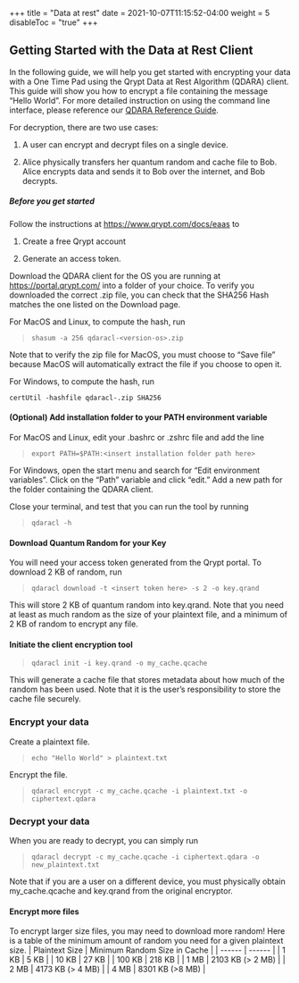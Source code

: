 +++
title = "Data at rest"
date = 2021-10-07T11:15:52-04:00
weight = 5
disableToc = "true"
+++

## Getting Started with the Data at Rest Client
In the following guide, we will help you get started with encrypting your data with a One Time Pad using the Qrypt Data at Rest Algorithm (QDARA) client. This guide will show you how to encrypt a file containing the message “Hello World”. For more detailed instruction on using the command line interface, please reference our [QDARA Reference Guide](https://www.qrypt.com/qdara-ref-guide). 

For decryption, there are two use cases: 

1. A user can encrypt and decrypt files on a single device. 

2. Alice physically transfers her quantum random and cache file to Bob. Alice encrypts data and sends it to Bob over the internet, and Bob decrypts. 

##### Before you get started

Follow the instructions at https://www.qrypt.com/docs/eaas to 

1. Create a free Qrypt account 

2. Generate an access token. 

Download the QDARA client for the OS you are running at https://portal.qrypt.com/ into a folder of your choice. To verify you downloaded the correct .zip file, you can check that the SHA256 Hash matches the one listed on the Download page.

For MacOS and Linux, to compute the hash, run

> `shasum -a 256 qdaracl-<version-os>.zip`

Note that to verify the zip file for MacOS, you must choose to “Save file” because MacOS will automatically extract the file if you choose to open it.

For Windows, to compute the hash, run

<code>certUtil -hashfile qdaracl-<version-os>.zip SHA256</code>

#### (Optional) Add installation folder to your PATH environment variable 

For MacOS and Linux, edit your .bashrc or .zshrc file and add the line 

> `export PATH=$PATH:<insert installation folder path here>`

For Windows, open the start menu and search for “Edit environment variables”. Click on the “Path” variable and click “edit.” Add a new path for the folder containing the QDARA client. 

 Close your terminal, and test that you can run the tool by running 

> `qdaracl -h`

#### Download Quantum Random for your Key 

You will need your access token generated from the Qrypt portal. To download 2 KB of random, run 

> `qdaracl download -t <insert token here> -s 2 -o key.qrand`

This will store 2 KB of quantum random into key.qrand. Note that you need at least as much random as the size of your plaintext file, and a minimum of 2 KB of random to encrypt any file. 

#### Initiate the client encryption tool 

> `qdaracl init -i key.qrand -o my_cache.qcache` 

This will generate a cache file that stores metadata about how much of the random has been used. Note that it is the user’s responsibility to store the cache file securely. 

 
### Encrypt your data 

Create a plaintext file. 

> `echo "Hello World" > plaintext.txt`

 
Encrypt the file. 

> `qdaracl encrypt -c my_cache.qcache -i plaintext.txt -o ciphertext.qdara` 

 
### Decrypt your data 

When you are ready to decrypt, you can simply run 

> `qdaracl decrypt -c my_cache.qcache -i ciphertext.qdara -o new_plaintext.txt` 

Note that if you are a user on a different device, you must physically obtain my_cache.qcache and key.qrand from the original encryptor. 

 

#### Encrypt more files 

To encrypt larger size files, you may need to download more random! Here is a table of the minimum amount of random you need for a given plaintext size. 
| Plaintext Size |	Minimum Random Size in Cache |
| ------ | ------ |
| 1 KB | 5 KB |
| 10 KB | 27 KB |
| 100 KB | 218 KB |
| 1 MB | 2103 KB (> 2 MB) |
| 2 MB | 4173 KB (> 4 MB) |
| 4 MB | 8301 KB (>8 MB) |